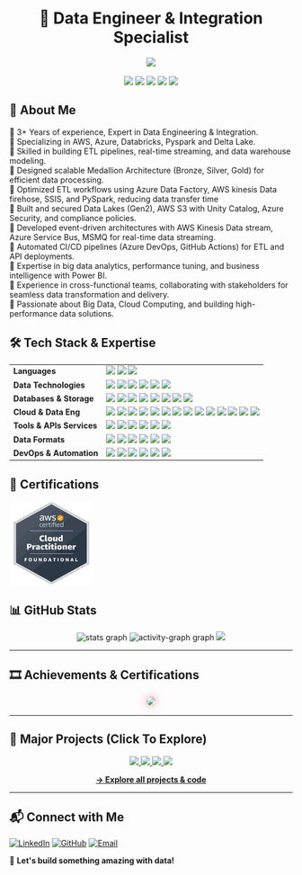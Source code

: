 <h1 align="center">🚀 Data Engineer & Integration Specialist</h1>
<p align="center">
  <img src="https://readme-typing-svg.demolab.com?font=Fira+Code&duration=2600&pause=400&color=0AFFEF&center=True&width=480&lines=Data+Pipelines+%7C+ETL+Processing" />
</p>
<p align="center">
 <img src="https://img.shields.io/badge/AWS-Azure-blue?style=for-the-badge&logo=aws"/>
 <img src="https://img.shields.io/badge/Databricks-ETL-orange?style=for-the-badge&logo=databricks"/>
 <img src="https://img.shields.io/badge/SQL-Database-yellow?style=for-the-badge&logo=SQL"/>
 <img src="https://img.shields.io/badge/Pyspark-Process-red?style=for-the-badge&logo="/>
 <img src="https://img.shields.io/badge/PowerBI-Analytics-yellow?style=for-the-badge&logo="/>
</p>

## 🚀 About Me

🔹 3+ Years of experience, Expert in Data Engineering & Integration. <br>
🔹 Specializing in AWS, Azure, Databricks, Pyspark and Delta Lake.<br>
🔹 Skilled in building ETL pipelines, real-time streaming, and data warehouse modeling.<br>
🔹 Designed scalable Medallion Architecture (Bronze, Silver, Gold) for efficient data processing.<br>
🔹 Optimized ETL workflows using Azure Data Factory, AWS kinesis Data firehose, SSIS, and PySpark, reducing data transfer time<br>
🔹 Built and secured Data Lakes (Gen2), AWS S3 with Unity Catalog, Azure Security, and compliance policies.<br>
🔹 Developed event-driven architectures with AWS Kinesis Data stream, Azure Service Bus, MSMQ for real-time data streaming.<br>
🔹 Automated CI/CD pipelines (Azure DevOps, GitHub Actions) for ETL and API deployments.<br>
🔹 Expertise in big data analytics, performance tuning, and business intelligence with Power BI.<br>
🔹 Experience in cross-functional teams, collaborating with stakeholders for seamless data transformation and delivery.<br>
🔹 Passionate about Big Data, Cloud Computing, and building high-performance data solutions.

## 🛠️ Tech Stack & Expertise

<table>
  <tr>
    <td><b>Languages</b></td>
    <td>
      <img src="https://img.shields.io/badge/C++-00599C?style=for-the-badge&logo=cplusplus&logoColor=white"/>
      <img src="https://img.shields.io/badge/Python-3776AB?style=for-the-badge&logo=python"/>
      <img src="https://img.shields.io/badge/Java-007396?style=for-the-badge&logo=java"/>
    </td>
  </tr>
  <tr>
    <td><b>Data Technologies</b></td>
    <td>
      <img src="https://img.shields.io/badge/Data_Validation-00C7B7?style=for-the-badge"/>
      <img src="https://img.shields.io/badge/Data_Modelling-F75C03?style=for-the-badge"/>
      <img src="https://img.shields.io/badge/Data_Pipelines-6C3483?style=for-the-badge"/>
      <img src="https://img.shields.io/badge/ETL%2FELT-91167F?style=for-the-badge"/>
      <img src="https://img.shields.io/badge/Data_Warehousing-367588?style=for-the-badge"/>
      <img src="https://img.shields.io/badge/Data_Lake-5AC5D1?style=for-the-badge"/>
    </td>
  </tr>
  <tr>
    <td><b>Databases &amp; Storage</b></td>
    <td>
      <img src="https://img.shields.io/badge/SQL-336791?style=for-the-badge&logo=mysql"/>
      <img src="https://img.shields.io/badge/NoSQL-00DC82?style=for-the-badge"/>
      <img src="https://img.shields.io/badge/PL/SQL-F7B93E?style=for-the-badge"/>
      <img src="https://img.shields.io/badge/AWS%20S3-569A31?style=for-the-badge&logo=amazonaws"/>
      <img src="https://img.shields.io/badge/RDS-527FFF?style=for-the-badge"/>
      <img src="https://img.shields.io/badge/Azure%20Storage-0072C6?style=for-the-badge&logo=microsoftazure"/>
      <img src="https://img.shields.io/badge/SSMS-FC7300?style=for-the-badge"/>
      <img src="https://img.shields.io/badge/MySQL-4479A1?style=for-the-badge&logo=mysql"/>
    </td>
  </tr>
  <tr>
    <td><b>Cloud & Data Eng</b></td>
    <td>
      <img src="https://img.shields.io/badge/AWS%20EMR-232F3E?style=for-the-badge&logo=amazonaws"/>
      <img src="https://img.shields.io/badge/Glue-193A3E?style=for-the-badge"/>
      <img src="https://img.shields.io/badge/Kinesis-FF9900?style=for-the-badge"/>
      <img src="https://img.shields.io/badge/Lambda-FF9A1E?style=for-the-badge&logo=awslambda"/>
      <img src="https://img.shields.io/badge/SNS-FF9900?style=for-the-badge"/>
      <img src="https://img.shields.io/badge/Athena-1A5276?style=for-the-badge"/>
      <img src="https://img.shields.io/badge/Azure%20Datafactory-0356C6?style=for-the-badge&logo=microsoftazure"/>
      <img src="https://img.shields.io/badge/Service_Bus-008272?style=for-the-badge"/>
      <img src="https://img.shields.io/badge/Logic_Apps-0065A9?style=for-the-badge"/>
      <img src="https://img.shields.io/badge/Databricks-FE624C?style=for-the-badge&logo=databricks"/>
      <img src="https://img.shields.io/badge/Spark-E25A1C?style=for-the-badge&logo=apachespark"/>
      <img src="https://img.shields.io/badge/PySpark-3A63D1?style=for-the-badge"/>
      <img src="https://img.shields.io/badge/SSIS-ADD8E6?style=for-the-badge"/>
      <img src="https://img.shields.io/badge/PowerBI-F5BC29?style=for-the-badge&logo=powerbi"/>
    </td>
  </tr>
  <tr>
    <td><b>Tools & APIs Services</b></td>
    <td>
      <img src="https://img.shields.io/badge/Visual%20Studio-5C2D91?style=for-the-badge&logo=visualstudio"/>
      <img src="https://img.shields.io/badge/SoapUI-6AB04A?style=for-the-badge&logo=soapui"/>
      <img src="https://img.shields.io/badge/PostMan-FF6C37?style=for-the-badge&logo=postman"/>
      <img src="https://img.shields.io/badge/SOAP-white?style=for-the-badge"/>
      <img src="https://img.shields.io/badge/REST-blue?style=for-the-badge"/>
      <img src="https://img.shields.io/badge/IIS-0078D6?style=for-the-badge&logo=windows"/>
    </td>
  </tr>
  <tr>
    <td><b>Data Formats</b></td>
    <td>
      <img src="https://img.shields.io/badge/CSV-236192?style=for-the-badge"/>
      <img src="https://img.shields.io/badge/JSON-000000?style=for-the-badge&logo=json"/>
      <img src="https://img.shields.io/badge/XML-D81B60?style=for-the-badge"/>
      <img src="https://img.shields.io/badge/XSLT-2E9AFE?style=for-the-badge"/>
      <img src="https://img.shields.io/badge/Parquet-7B1FA2?style=for-the-badge"/>
      <img src="https://img.shields.io/badge/Delta-19BF48?style=for-the-badge"/>
    </td>
  </tr>
  <tr>
    <td><b>DevOps & Automation</b></td>
    <td>
      <img src="https://img.shields.io/badge/CI/CD-808080?style=for-the-badge"/>
      <img src="https://img.shields.io/badge/Git-F05032?style=for-the-badge&logo=git"/>
      <img src="https://img.shields.io/badge/GitHub-181717?style=for-the-badge&logo=github"/>
      <img src="https://img.shields.io/badge/TFS-2C5E9E?style=for-the-badge"/>
      <img src="https://img.shields.io/badge/Airflow-017CEE?style=for-the-badge&logo=apacheairflow"/>
      <img src="https://img.shields.io/badge/Powershell-5391FE?style=for-the-badge&logo=powershell"/>
    </td>
  </tr>
</table>


## 🏅 Certifications

<p align="left">
  <a href="https://github.com/Dilip-Anand/Dilip-Anand/tree/main/Certifications" target="_blank"><img align="center" src="https://github.com/Dilip-Anand/Dilip-Anand/blob/main/Certifications/aws_badge_glow_hex%20(13).gif" alt="jyot" height="150" width="150" /></a>
  
## 📊 GitHub Stats

<div align="center">
  <img src="https://github-readme-stats.vercel.app/api?username=Dilip-Anand&hide_title=false&hide_rank=false&show_icons=true&include_all_commits=true&count_private=true&disable_animations=false&theme=dracula&locale=en&hide_border=false&order=1" height="150" alt="stats graph"  />
  <img src="https://github-readme-activity-graph.vercel.app/graph?username=Dilip-Anand&radius=16&theme=react&area=true&order=5" height="300" alt="activity-graph graph"  />
  <img src="https://github-readme-streak-stats.herokuapp.com/?user=Dilip-Anand&theme=radical" height="155"/>
</div>

---
## 🎞️ Achievements & Certifications

<p align="center">
<img src="https://github.com/Dilip-Anand/Dilip-Anand/blob/main/Certifications/1.gif" width="500" style="border-radius: 12px; box-shadow: 0 0 15px rgba(252, 108, 133, 0.7);" />
</p>


---
<h2>🚀 Major Projects (Click To Explore)</h2>
<p align="center">
  <a href="https://github.com/Dilip-Anand/FlowForge-AWS_Pipeline">
    <img src="https://github-readme-stats.vercel.app/api/pin/?username=Dilip-Anand&repo=FlowForge-AWS_Pipeline&theme=gotham" />
  </a>
  <a href="https://github.com/Dilip-Anand/Retail-Sales-Data-Cleaning-Transformation">
    <img src="https://github-readme-stats.vercel.app/api/pin/?username=Dilip-Anand&repo=Retail-Sales-Data-Cleaning-Transformation&theme=gotham" />
  </a>
  <a href="https://github.com/Dilip-Anand/CarDataTransform">
    <img src="https://github-readme-stats.vercel.app/api/pin/?username=Dilip-Anand&repo=CarDataTransform&theme=gotham" />
  </a>
  <a href="https://github.com/Dilip-Anand/CreditSYNC">
    <img src="https://github-readme-stats.vercel.app/api/pin/?username=Dilip-Anand&repo=CreditSYNC&theme=gotham" />
  </a>

</p>

<p align="center">
  <a href="https://github.com/Dilip-Anand?tab=repositories"><b>→ Explore all projects & code</b></a>
</p>

---

## 📬 Connect with Me
[![LinkedIn](https://img.shields.io/badge/LinkedIn-Connect-blue?style=for-the-badge&logo=linkedin)](http://www.linkedin.com/in/dilipanand)
[![GitHub](https://img.shields.io/badge/GitHub-Follow-black?style=for-the-badge&logo=github)](https://github.com/Dilip-Anand)
[![Email](https://img.shields.io/badge/Email-Contact-red?style=for-the-badge&logo=gmail)](mailto:dilipa834@gmail.com)

🚀 **Let's build something amazing with data!**
